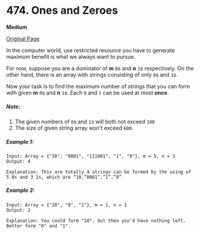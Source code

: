 # 474. Ones and Zeroes

**Medium**

[Original Page](https://leetcode.com/problems/ones-and-zeroes/)

In the computer world, use restricted resource you have to generate maximum benefit is what we always want to pursue.

For now, suppose you are a dominator of __m__ `0`s and __n__ `1`s respectively. On the other hand, there is an array with strings consisting of only `0`s and `1`s.

Now your task is to find the maximum number of strings that you can form with given __m__ `0`s and __n__ `1`s. Each `0` and `1` can be used at most __once__.

##### Note:
1. The given numbers of `0`s and `1`s will both not exceed `100`
2. The size of given string array won't exceed `600`.

##### Example 1:
```
Input: Array = {"10", "0001", "111001", "1", "0"}, m = 5, n = 3
Output: 4

Explanation: This are totally 4 strings can be formed by the using of 5 0s and 3 1s, which are “10,”0001”,”1”,”0”
```

##### Example 2:
```
Input: Array = {"10", "0", "1"}, m = 1, n = 1
Output: 2

Explanation: You could form "10", but then you'd have nothing left. Better form "0" and "1".
```
